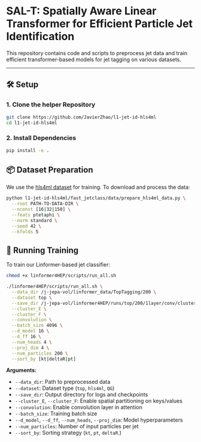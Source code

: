 # SAL-T: Spatially Aware Linear Transformer for Efficient Particle Jet Identification

This repository contains code and scripts to preprocess jet data and train efficient transformer-based models for jet tagging on various datasets.

---

## 🛠️ Setup

### 1. Clone the helper Repository

```bash
git clone https://github.com/JavierZhao/l1-jet-id-hls4ml
cd l1-jet-id-hls4ml
```

### 2. Install Dependencies
```bash
pip install -e .
```

## 📦 Dataset Preparation
We use the [hls4ml dataset](https://zenodo.org/records/3602260) for training. To download and process the data:
```bash
python l1-jet-id-hls4ml/fast_jetclass/data/prepare_hls4ml_data.py \
  --root PATH-TO-DATA-DIR \
  --nconst [16|32|150] \
  --feats ptetaphi \
  --norm standard \
  --seed 42 \
  --kfolds 5
```

## 🚀 Running Training
To train our Linformer-based jet classifier:
```bash
chmod +x linformer4HEP/scripts/run_all.sh

./linformer4HEP/scripts/run_all.sh \
  --data_dir /j-jepa-vol/linformer_data/TopTagging/200 \
  --dataset top \
  --save_dir /j-jepa-vol/linformer4HEP/runs/top/200/1layer/conv/cluster_both \
  --cluster_E \
  --cluster_F \
  --convolution \
  --batch_size 4096 \
  --d_model 16 \
  --d_ff 16 \
  --num_heads 4 \
  --proj_dim 4 \
  --num_particles 200 \
  --sort_by [kt|deltaR|pt]
```
**Arguments:**

- `--data_dir`: Path to preprocessed data  
- `--dataset`: Dataset type (`top`, `hls4ml`, `QG`)  
- `--save_dir`: Output directory for logs and checkpoints  
- `--cluster_E`, `--cluster_F`: Enable spatial partitioning on keys/values  
- `--convolution`: Enable convolution layer in attention
- `--batch_size`: Training batch size  
- `--d_model`, `--d_ff`, `--num_heads`, `--proj_dim`: Model hyperparameters  
- `--num_particles`: Number of input particles per jet  
- `--sort_by`: Sorting strategy (`kt`, `pt`, `deltaR`.)  
